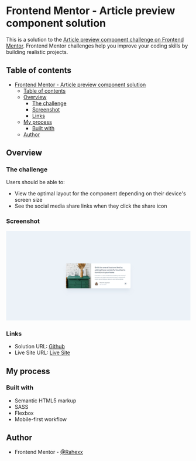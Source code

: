 # Frontend Mentor - Article preview component solution

This is a solution to the [Article preview component challenge on Frontend Mentor](https://www.frontendmentor.io/challenges/article-preview-component-dYBN_pYFT). Frontend Mentor challenges help you improve your coding skills by building realistic projects.

## Table of contents

- [Frontend Mentor - Article preview component solution](#frontend-mentor---article-preview-component-solution)
  - [Table of contents](#table-of-contents)
  - [Overview](#overview)
    - [The challenge](#the-challenge)
    - [Screenshot](#screenshot)
    - [Links](#links)
  - [My process](#my-process)
    - [Built with](#built-with)
  - [Author](#author)

## Overview

### The challenge

Users should be able to:

- View the optimal layout for the component depending on their device's screen size
- See the social media share links when they click the share icon

### Screenshot

![](./screenshot.png)

### Links

- Solution URL: [Github](https://github.com/Rahexx/ArticlePreviewComponent)
- Live Site URL: [Live Site](https://rahexx.github.io/ArticlePreviewComponent/)

## My process

### Built with

- Semantic HTML5 markup
- SASS
- Flexbox
- Mobile-first workflow

## Author

- Frontend Mentor - [@Rahexx](https://www.frontendmentor.io/profile/Rahexx)
